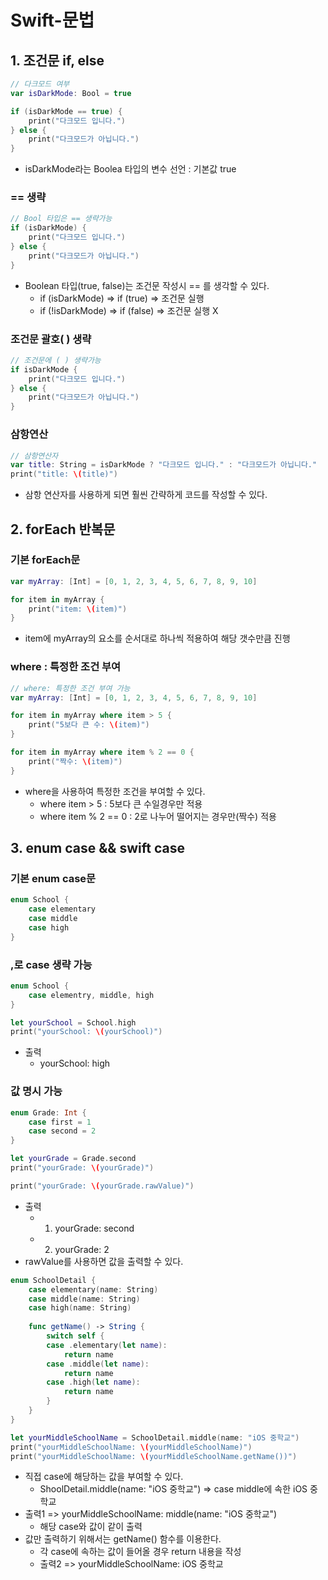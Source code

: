 # Swift-문법
## 1. 조건문 if, else
``` swift
// 다크모드 여부
var isDarkMode: Bool = true

if (isDarkMode == true) {
    print("다크모드 입니다.")
} else {
    print("다크모드가 아닙니다.")
}
```
* isDarkMode라는 Boolea 타입의 변수 선언 : 기본값 true

### == 생략
```swift
// Bool 타입은 == 생략가능
if (isDarkMode) {
    print("다크모드 입니다.")
} else {
    print("다크모드가 아닙니다.")
}
```
* Boolean 타입(true, false)는 조건문 작성시 == 를 생각할 수 있다.
  * if (isDarkMode) => if (true) => 조건문 실행
  * if (!isDarkMode) => if (false) => 조건문 실행 X

### 조건문 괄호(  ) 생략
```swift
// 조건문에 ( ) 생략가능
if isDarkMode {
    print("다크모드 입니다.")
} else {
    print("다크모드가 아닙니다.")
}
```

### 삼항연산
```swift
// 삼항연산자
var title: String = isDarkMode ? "다크모드 입니다." : "다크모드가 아닙니다."
print("title: \(title)")
```
* 삼항 연산자를 사용하게 되면 훨씬 간략하게 코드를 작성할 수 있다.

   
##
## 2. forEach 반복문
### 기본 forEach문
``` swift
var myArray: [Int] = [0, 1, 2, 3, 4, 5, 6, 7, 8, 9, 10]

for item in myArray {
    print("item: \(item)")
}
```
* item에 myArray의 요소를 순서대로 하나씩 적용하여 해당 갯수만큼 진행

### where : 특정한 조건 부여
``` swift
// where: 특정한 조건 부여 가능
var myArray: [Int] = [0, 1, 2, 3, 4, 5, 6, 7, 8, 9, 10]

for item in myArray where item > 5 {
    print("5보다 큰 수: \(item)")
}

for item in myArray where item % 2 == 0 {
    print("짝수: \(item)")
}
```
* where을 사용하여 특정한 조건을 부여할 수 있다.
    * where item > 5 : 5보다 큰 수일경우만 적용
    * where item % 2 == 0 : 2로 나누어 떨어지는 경우만(짝수) 적용
##
## 3. enum case && swift case
### 기본 enum case문
``` swift
enum School {
    case elementary
    case middle
    case high
}
```
### ,로 case 생략 가능
``` swift
enum School {
    case elementry, middle, high
}

let yourSchool = School.high
print("yourSchool: \(yourSchool)")
```
* 출력
    * yourSchool: high

### 값 명시 가능
``` swift
enum Grade: Int {
    case first = 1
    case second = 2
}

let yourGrade = Grade.second
print("yourGrade: \(yourGrade)")

print("yourGrade: \(yourGrade.rawValue)")
```
* 출력
    * 1. yourGrade: second
    * 2. yourGrade: 2
* rawValue를 사용하면 값을 출력할 수 있다.

``` swift
enum SchoolDetail {
    case elementary(name: String)
    case middle(name: String)
    case high(name: String)
    
    func getName() -> String {
        switch self {
        case .elementary(let name):
            return name
        case .middle(let name):
            return name
        case .high(let name):
            return name
        }
    }
}

let yourMiddleSchoolName = SchoolDetail.middle(name: "iOS 중학교")
print("yourMiddleSchoolName: \(yourMiddleSchoolName)")
print("yourMiddleSchoolName: \(yourMiddleSchoolName.getName())")
```
* 직접 case에 해당하는 값을 부여할 수 있다.
    * ShoolDetail.middle(name: "iOS 중학교") => case middle에 속한 iOS 중학교
* 출력1 => yourMiddleSchoolName: middle(name: "iOS 중학교")
    * 해당 case와 값이 같이 출력
* 값만 출력하기 위해서는 getName() 함수를 이용한다.
    * 각 case에 속하는 값이 들어올 경우 return 내용을 작성
    * 출력2 => yourMiddleSchoolName: iOS 중학교
